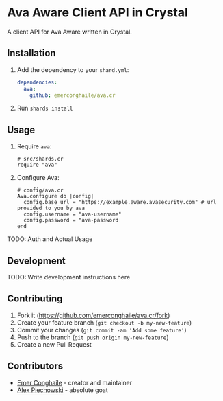 # Ava Aware Client API in Crystal

A client API for Ava Aware written in Crystal.

## Installation

1. Add the dependency to your `shard.yml`:

   ```yaml
   dependencies:
     ava:
       github: emerconghaile/ava.cr
   ```

2. Run `shards install`

## Usage

1. Require `ava`:
   ```crystal
   # src/shards.cr
   require "ava"
   ```
1. Configure Ava:
   ```crystal
   # config/ava.cr
   Ava.configure do |config|
     config.base_url = "https://example.aware.avasecurity.com" # url provided to you by ava
     config.username = "ava-username"
     config.password = "ava-password
   end
   
TODO: Auth and Actual Usage

## Development

TODO: Write development instructions here

## Contributing

1. Fork it (<https://github.com/emerconghaile/ava.cr/fork>)
2. Create your feature branch (`git checkout -b my-new-feature`)
3. Commit your changes (`git commit -am 'Add some feature'`)
4. Push to the branch (`git push origin my-new-feature`)
5. Create a new Pull Request

## Contributors

- [Emer Conghaile](https://github.com/emerconghaile) - creator and maintainer
- [Alex Piechowski](https://github.com/grepsedawk) - absolute goat
